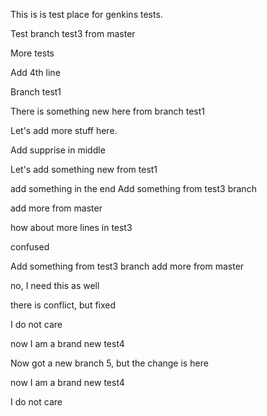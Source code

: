 This is is test place for genkins tests.

Test branch test3 from master

More tests

Add 4th line

Branch test1

There is something new here from branch test1

Let's add more stuff here.

Add supprise in middle

Let's add something new from test1

add something in the end
Add something from test3 branch

add more from master

how about more lines in test3

confused

Add something from test3 branch
add more from master

no, I need this as well

there is conflict, but fixed

I do not care

now I am a brand new test4

Now got a new branch 5, but the change is here

now I am a brand new test4

I do not care
